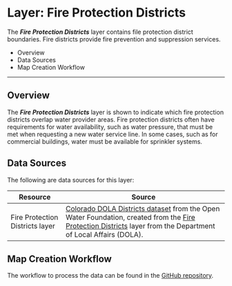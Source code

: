 # Layer: Fire Protection Districts #

The ***Fire Protection Districts*** layer contains file protection district boundaries.
Fire districts provide fire prevention and suppression services.

*   Overview
*   Data Sources
*   Map Creation Workflow

---

## Overview ##

The ***Fire Protection Districts*** layer is shown to indicate which fire protection districts overlap water provider areas.
Fire protection districts often have requirements for water availability, such as water pressure,
that must be met when requesting a new water service line.
In some cases, such as for commercial buildings, water must be available for sprinkler systems.

## Data Sources ##

The following are data sources for this layer:

| **Resource** | **Source** |
| -- | -- |
| Fire Protection Districts layer | [Colorado DOLA Districts dataset](http://data.openwaterfoundation.org/state/co/dola/district-boundaries/) from the Open Water Foundation, created from the [Fire Protection Districts](https://demography.dola.colorado.gov/assets/html/gis.html) layer from the Department of Local Affairs (DOLA). |

## Map Creation Workflow ##

The workflow to process the data can be found in the
[GitHub repository](https://github.com/OpenWaterFoundation/owf-infomapper-co-big-thompson/tree/master/workflow/BasinEntities/WaterSupply-WaterProviders).

